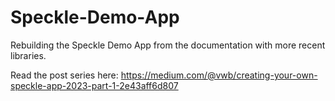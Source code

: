 # Speckle-Demo-App

Rebuilding the Speckle Demo App from the documentation with more recent libraries.

Read the post series here: https://medium.com/@vwb/creating-your-own-speckle-app-2023-part-1-2e43aff6d807
